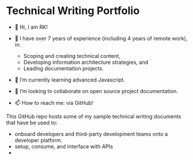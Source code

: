 # Technical Writing Portfolio

- 👋 Hi, I am RK!
- 👀 I have over 7 years of experience (including 4 years of remote work), in:
	- Scoping and creating technical content,
    - Developing information architecture strategies, and
    - Leading documentation projects.

- 🌱 I’m currently learning advanced Javascript.
- 💞️ I’m looking to collaborate on open source project documentation.
- 📫 How to reach me: via GitHub!


This GitHub repo hosts some of my sample technical writing documents that have be used to:

* onboard developers and third-party development teams onto a developer platform. 
* setup, consume, and interface with APIs
* 
